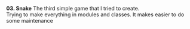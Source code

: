 <b>03. Snake</b>
The third simple game that I tried to create. <br>
Trying to make everything in modules and classes. It makes easier to do some maintenance
